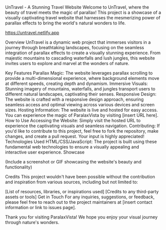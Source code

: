UnTravel - A Stunning Travel Website
Welcome to UnTravel, where the beauty of travel meets the magic of parallax! This project is a showcase of a visually captivating travel website that harnesses the mesmerizing power of parallax effects to bring the world's natural wonders to life.

https://untravel.netlify.app

Overview
UnTravel is a dynamic web project that immerses visitors in a journey through breathtaking landscapes, focusing on the seamless integration of parallax effects to create a visually stunning experience. From majestic mountains to cascading waterfalls and lush jungles, this website invites users to explore and marvel at the wonders of nature.

Key Features
Parallax Magic: The website leverages parallax scrolling to provide a multi-dimensional experience, where background elements move at different speeds, creating depth and dynamism.
Immersive Visuals: Stunning imagery of mountains, waterfalls, and jungles transport users to different natural landscapes, captivating their senses.
Responsive Design: The website is crafted with a responsive design approach, ensuring seamless access and optimal viewing across various devices and screen sizes.
Hosting Information: The website is live and hosted for easy access. You can experience the magic of ParalaxVista by visiting [insert URL here].
How to Use
Accessing the Website: Simply visit the hosted URL to experience the captivating visuals and seamless navigation.
Contributing: If you'd like to contribute to this project, feel free to fork the repository, make changes, and create a pull request. Your input is highly appreciated!
Technologies Used
HTML/CSS/JavaScript: The project is built using these fundamental web technologies to ensure a visually appealing and interactive user experience.
Showcase

(Include a screenshot or GIF showcasing the website's beauty and functionality)

Credits
This project wouldn't have been possible without the contribution and inspiration from various sources, including but not limited to:

[List of resources, libraries, or inspirations used]
[Credits to any third-party assets or tools]
Get in Touch
For any inquiries, suggestions, or feedback, please feel free to reach out to the project maintainers at [insert contact information or link to issues page].

Thank you for visiting ParalaxVista! We hope you enjoy your visual journey through nature's wonders.
